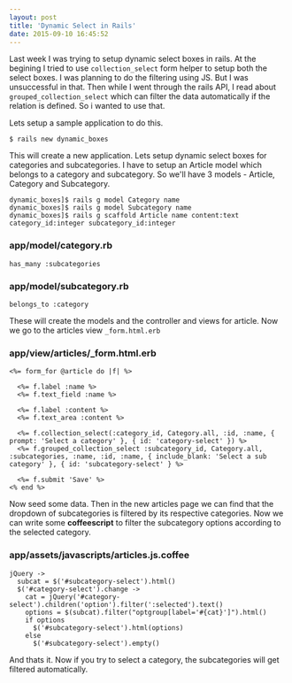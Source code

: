 ```yaml
---
layout: post
title: 'Dynamic Select in Rails'
date: 2015-09-10 16:45:52
---
```

Last week I was trying to setup dynamic select boxes in rails. At the begining I tried to use `collection_select` form helper to setup both the select boxes. I was planning to do the filtering using JS. But I was unsuccessful in that. Then while I went through the rails API, I read about `grouped_collection_select` which can filter the data automatically if the relation is defined. So i wanted to use that. 

Lets setup a sample application to do this. 

    $ rails new dynamic_boxes

This will create a new application. Lets setup dynamic select boxes for categories and subcategories. I have to setup an Article model which belongs to a category and subcategory. So we'll have 3 models - Article, Category and Subcategory.

    dynamic_boxes]$ rails g model Category name
    dynamic_boxes]$ rails g model Subcategory name
    dynamic_boxes]$ rails g scaffold Article name content:text category_id:integer subcategory_id:integer
    
### app/model/category.rb

    has_many :subcategories
    
### app/model/subcategory.rb

    belongs_to :category

These will create the models and the controller and views for article. Now we go to the articles view `_form.html.erb`

### app/view/articles/_form.html.erb

    <%= form_for @article do |f| %>
    
      <%= f.label :name %> 
      <%= f.text_field :name %> 
      
      <%= f.label :content %>
      <%= f.text_area :content %>
      
      <%= f.collection_select(:category_id, Category.all, :id, :name, { prompt: 'Select a category' }, { id: 'category-select' }) %>
      <%= f.grouped_collection_select :subcategory_id, Category.all, :subcategories, :name, :id, :name, { include_blank: 'Select a sub category' }, { id: 'subcategory-select' } %>
      
      <%= f.submit 'Save' %>
    <% end %>

Now seed some data. Then in the new articles page we can find that the dropdown of subcategories is filtered by its respective categories. Now we can write some **coffeescript** to filter the subcategory options according to the selected category.

### app/assets/javascripts/articles.js.coffee


    jQuery ->
      subcat = $('#subcategory-select').html()
      $('#category-select').change ->
        cat = jQuery('#category-select').children('option').filter(':selected').text()
        options = $(subcat).filter("optgroup[label='#{cat}']").html()
        if options
          $('#subcategory-select').html(options)
        else
          $('#subcategory-select').empty()


And thats it. Now if you try to select a category, the subcategories will get filtered automatically.


